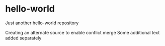 # hello-world
Just another hello-world repository

Creating an alternate source
to enable conflict merge
Some additional text added separately
